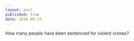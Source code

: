 ```yaml
---
layout: post
published: true
date: 2016-09-15
---
```

How many people have been sentenced for violent crimes?



